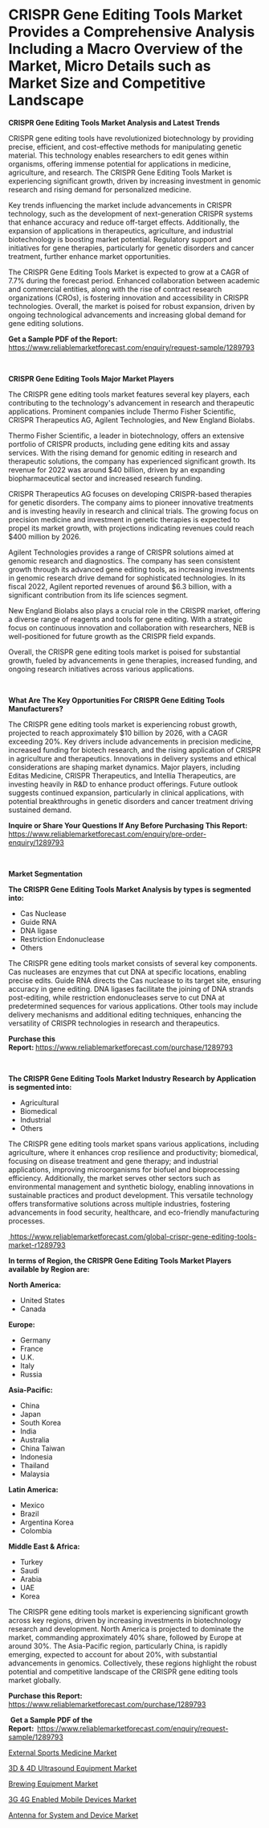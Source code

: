 <p><h1>CRISPR Gene Editing Tools Market Provides a Comprehensive Analysis Including a Macro Overview of the Market, Micro Details such as Market Size and Competitive Landscape</h1></p><p><strong>CRISPR Gene Editing Tools Market Analysis and Latest Trends</strong></p>
<p><p>CRISPR gene editing tools have revolutionized biotechnology by providing precise, efficient, and cost-effective methods for manipulating genetic material. This technology enables researchers to edit genes within organisms, offering immense potential for applications in medicine, agriculture, and research. The CRISPR Gene Editing Tools Market is experiencing significant growth, driven by increasing investment in genomic research and rising demand for personalized medicine. </p><p>Key trends influencing the market include advancements in CRISPR technology, such as the development of next-generation CRISPR systems that enhance accuracy and reduce off-target effects. Additionally, the expansion of applications in therapeutics, agriculture, and industrial biotechnology is boosting market potential. Regulatory support and initiatives for gene therapies, particularly for genetic disorders and cancer treatment, further enhance market opportunities.</p><p>The CRISPR Gene Editing Tools Market is expected to grow at a CAGR of 7.7% during the forecast period. Enhanced collaboration between academic and commercial entities, along with the rise of contract research organizations (CROs), is fostering innovation and accessibility in CRISPR technologies. Overall, the market is poised for robust expansion, driven by ongoing technological advancements and increasing global demand for gene editing solutions.</p></p>
<p><strong>Get a Sample PDF of the Report:&nbsp;</strong> <a href="https://www.reliablemarketforecast.com/enquiry/request-sample/1289793?utm_campaign=1082&utm_medium=2&utm_source=Github&utm_content=ia&utm_term=26102024&utm_id=crispr-gene-editing-tools">https://www.reliablemarketforecast.com/enquiry/request-sample/1289793</a></p>
<p>&nbsp;</p>
<p><strong>CRISPR Gene Editing Tools Major Market Players</strong></p>
<p><p>The CRISPR gene editing tools market features several key players, each contributing to the technology's advancement in research and therapeutic applications. Prominent companies include Thermo Fisher Scientific, CRISPR Therapeutics AG, Agilent Technologies, and New England Biolabs.</p><p>Thermo Fisher Scientific, a leader in biotechnology, offers an extensive portfolio of CRISPR products, including gene editing kits and assay services. With the rising demand for genomic editing in research and therapeutic solutions, the company has experienced significant growth. Its revenue for 2022 was around $40 billion, driven by an expanding biopharmaceutical sector and increased research funding.</p><p>CRISPR Therapeutics AG focuses on developing CRISPR-based therapies for genetic disorders. The company aims to pioneer innovative treatments and is investing heavily in research and clinical trials. The growing focus on precision medicine and investment in genetic therapies is expected to propel its market growth, with projections indicating revenues could reach $400 million by 2026.</p><p>Agilent Technologies provides a range of CRISPR solutions aimed at genomic research and diagnostics. The company has seen consistent growth through its advanced gene editing tools, as increasing investments in genomic research drive demand for sophisticated technologies. In its fiscal 2022, Agilent reported revenues of around $6.3 billion, with a significant contribution from its life sciences segment.</p><p>New England Biolabs also plays a crucial role in the CRISPR market, offering a diverse range of reagents and tools for gene editing. With a strategic focus on continuous innovation and collaboration with researchers, NEB is well-positioned for future growth as the CRISPR field expands.</p><p>Overall, the CRISPR gene editing tools market is poised for substantial growth, fueled by advancements in gene therapies, increased funding, and ongoing research initiatives across various applications.</p></p>
<p>&nbsp;</p>
<p><strong>What Are The Key Opportunities For CRISPR Gene Editing Tools Manufacturers?</strong></p>
<p><p>The CRISPR gene editing tools market is experiencing robust growth, projected to reach approximately $10 billion by 2026, with a CAGR exceeding 20%. Key drivers include advancements in precision medicine, increased funding for biotech research, and the rising application of CRISPR in agriculture and therapeutics. Innovations in delivery systems and ethical considerations are shaping market dynamics. Major players, including Editas Medicine, CRISPR Therapeutics, and Intellia Therapeutics, are investing heavily in R&D to enhance product offerings. Future outlook suggests continued expansion, particularly in clinical applications, with potential breakthroughs in genetic disorders and cancer treatment driving sustained demand.</p></p>
<p><strong>Inquire or Share Your Questions If Any Before Purchasing This Report:</strong> <a href="https://www.reliablemarketforecast.com/enquiry/pre-order-enquiry/1289793?utm_campaign=1082&utm_medium=2&utm_source=Github&utm_content=ia&utm_term=26102024&utm_id=crispr-gene-editing-tools">https://www.reliablemarketforecast.com/enquiry/pre-order-enquiry/1289793</a></p>
<p>&nbsp;</p>
<p><strong>Market Segmentation</strong></p>
<p><strong>The CRISPR Gene Editing Tools Market Analysis by types is segmented into:</strong></p>
<p><ul><li>Cas Nuclease</li><li>Guide RNA</li><li>DNA ligase</li><li>Restriction Endonuclease</li><li>Others</li></ul></p>
<p><p>The CRISPR gene editing tools market consists of several key components. Cas nucleases are enzymes that cut DNA at specific locations, enabling precise edits. Guide RNA directs the Cas nuclease to its target site, ensuring accuracy in gene editing. DNA ligases facilitate the joining of DNA strands post-editing, while restriction endonucleases serve to cut DNA at predetermined sequences for various applications. Other tools may include delivery mechanisms and additional editing techniques, enhancing the versatility of CRISPR technologies in research and therapeutics.</p></p>
<p><strong>Purchase this Report:&nbsp;</strong><a href="https://www.reliablemarketforecast.com/purchase/1289793?utm_campaign=1082&utm_medium=2&utm_source=Github&utm_content=ia&utm_term=26102024&utm_id=crispr-gene-editing-tools">https://www.reliablemarketforecast.com/purchase/1289793</a></p>
<p>&nbsp;</p>
<p><strong>The CRISPR Gene Editing Tools Market Industry Research by Application is segmented into:</strong></p>
<p><ul><li>Agricultural</li><li>Biomedical</li><li>Industrial</li><li>Others</li></ul></p>
<p><p>The CRISPR gene editing tools market spans various applications, including agriculture, where it enhances crop resilience and productivity; biomedical, focusing on disease treatment and gene therapy; and industrial applications, improving microorganisms for biofuel and bioprocessing efficiency. Additionally, the market serves other sectors such as environmental management and synthetic biology, enabling innovations in sustainable practices and product development. This versatile technology offers transformative solutions across multiple industries, fostering advancements in food security, healthcare, and eco-friendly manufacturing processes.</p></p>
<p><a href="https://www.reliablemarketforecast.com/global-crispr-gene-editing-tools-market-r1289793?utm_campaign=1082&utm_medium=2&utm_source=Github&utm_content=ia&utm_term=26102024&utm_id=crispr-gene-editing-tools">&nbsp;https://www.reliablemarketforecast.com/global-crispr-gene-editing-tools-market-r1289793</a></p>
<p><strong>In terms of Region, the CRISPR Gene Editing Tools Market Players available by Region are:</strong></p>
<p>
    <p> <strong> North America: </strong>
        <ul>
            <li>United States</li>
            <li>Canada</li>
        </ul>
        </p> 
    <p> <strong> Europe: </strong>
        <ul>
            <li>Germany</li>
            <li>France</li>
            <li>U.K.</li>
            <li>Italy</li>
            <li>Russia</li>
        </ul>
        </p> 
    <p> <strong> Asia-Pacific: </strong>
        <ul>
            <li>China</li>
            <li>Japan</li>
            <li>South Korea</li>
            <li>India</li>
            <li>Australia</li>
            <li>China Taiwan</li>
            <li>Indonesia</li>
            <li>Thailand</li>
            <li>Malaysia</li>
        </ul>
        </p> 
    <p> <strong> Latin America: </strong>
        <ul>
            <li>Mexico</li>
            <li>Brazil</li>
            <li>Argentina Korea</li>
            <li>Colombia</li>
        </ul>
        </p> 
    <p> <strong> Middle East & Africa: </strong>
        <ul>
            <li>Turkey</li>
            <li>Saudi</li>
            <li>Arabia</li>
            <li>UAE</li>
            <li>Korea</li>
        </ul>
    </p>
    </p>
<p><p>The CRISPR gene editing tools market is experiencing significant growth across key regions, driven by increasing investments in biotechnology research and development. North America is projected to dominate the market, commanding approximately 40% share, followed by Europe at around 30%. The Asia-Pacific region, particularly China, is rapidly emerging, expected to account for about 20%, with substantial advancements in genomics. Collectively, these regions highlight the robust potential and competitive landscape of the CRISPR gene editing tools market globally.</p></p>
<p><strong>Purchase this Report: </strong><a href="https://www.reliablemarketforecast.com/purchase/1289793?utm_campaign=1082&utm_medium=2&utm_source=Github&utm_content=ia&utm_term=26102024&utm_id=crispr-gene-editing-tools">https://www.reliablemarketforecast.com/purchase/1289793</a></p>
<p>&nbsp;<strong>Get a Sample PDF of the Report:&nbsp;&nbsp;</strong><a href="https://www.reliablemarketforecast.com/enquiry/request-sample/1289793?utm_campaign=1082&utm_medium=2&utm_source=Github&utm_content=ia&utm_term=26102024&utm_id=crispr-gene-editing-tools">https://www.reliablemarketforecast.com/enquiry/request-sample/1289793</a></p>
<p><strong></strong></p>
<p><p><a href="https://github.com/marcouhbmammoc/Market-Research-Report-List-1/blob/main/external-sports-medicine-market.md?utm_campaign=1082&utm_medium=2&utm_source=Github&utm_content=ia&utm_term=26102024&utm_id=crispr-gene-editing-tools">External Sports Medicine Market</a></p><p><a href="https://www.linkedin.com/pulse/emerging-opportunities-challenges-global-3d-4d-ultrasound-equipment-6b52c?utm_campaign=1082&utm_medium=2&utm_source=Github&utm_content=ia&utm_term=26102024&utm_id=crispr-gene-editing-tools">3D & 4D Ultrasound Equipment Market</a></p><p><a href="https://issuu.com/reportprime-2/docs/brewing-equipment-market-size-2030._af9e20907a29f5?utm_campaign=1082&utm_medium=2&utm_source=Github&utm_content=ia&utm_term=26102024&utm_id=crispr-gene-editing-tools">Brewing Equipment Market</a></p><p><a href="https://www.linkedin.com/pulse/3g-4g-enabled-mobile-devices-market-forecast-global-trends-vjozc?utm_campaign=1082&utm_medium=2&utm_source=Github&utm_content=ia&utm_term=26102024&utm_id=crispr-gene-editing-tools">3G 4G Enabled Mobile Devices Market</a></p><p><a href="https://github.com/cleora2ime/Market-Research-Report-List-1/blob/main/antenna-for-system-and-device-market.md?utm_campaign=1082&utm_medium=2&utm_source=Github&utm_content=ia&utm_term=26102024&utm_id=crispr-gene-editing-tools">Antenna for System and Device Market</a></p></p>